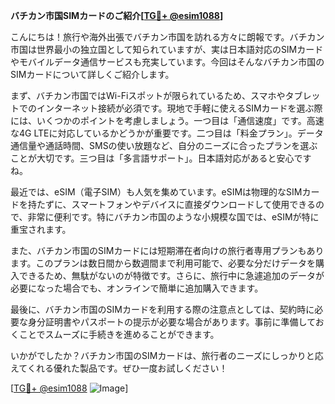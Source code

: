 **バチカン市国SIMカードのご紹介[[TG💪+ @esim1088](https://t.me/s/esim1088)]**

こんにちは！旅行や海外出張でバチカン市国を訪れる方々に朗報です。バチカン市国は世界最小の独立国として知られていますが、実は日本語対応のSIMカードやモバイルデータ通信サービスも充実しています。今回はそんなバチカン市国のSIMカードについて詳しくご紹介します。

まず、バチカン市国ではWi-Fiスポットが限られているため、スマホやタブレットでのインターネット接続が必須です。現地で手軽に使えるSIMカードを選ぶ際には、いくつかのポイントを考慮しましょう。一つ目は「通信速度」です。高速な4G LTEに対応しているかどうかが重要です。二つ目は「料金プラン」。データ通信量や通話時間、SMSの使い放題など、自分のニーズに合ったプランを選ぶことが大切です。三つ目は「多言語サポート」。日本語対応があると安心ですね。

最近では、eSIM（電子SIM）も人気を集めています。eSIMは物理的なSIMカードを持たずに、スマートフォンやデバイスに直接ダウンロードして使用できるので、非常に便利です。特にバチカン市国のような小規模な国では、eSIMが特に重宝されます。

また、バチカン市国のSIMカードには短期滞在者向けの旅行者専用プランもあります。このプランは数日間から数週間まで利用可能で、必要な分だけデータを購入できるため、無駄がないのが特徴です。さらに、旅行中に急遽追加のデータが必要になった場合でも、オンラインで簡単に追加購入できます。

最後に、バチカン市国のSIMカードを利用する際の注意点としては、契約時に必要な身分証明書やパスポートの提示が必要な場合があります。事前に準備しておくことでスムーズに手続きを進めることができます。

いかがでしたか？バチカン市国のSIMカードは、旅行者のニーズにしっかりと応えてくれる優れた製品です。ぜひ一度お試しください！

[[TG💪+ @esim1088](https://t.me/s/esim1088) ![Image](https://i.postimg.cc/Y0z9fWf4/image.png)]